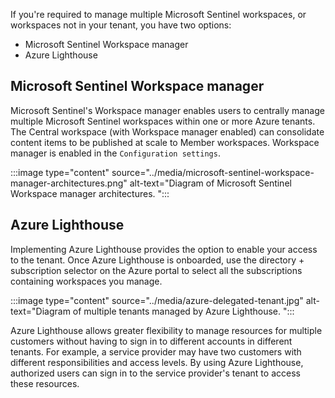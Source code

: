 If you're required to manage multiple Microsoft Sentinel workspaces, or workspaces not in your tenant, you have two options:

- Microsoft Sentinel Workspace manager
- Azure Lighthouse

## Microsoft Sentinel Workspace manager

Microsoft Sentinel's Workspace manager enables users to centrally manage multiple Microsoft Sentinel workspaces within one or more Azure tenants. The Central workspace (with Workspace manager enabled) can consolidate content items to be published at scale to Member workspaces. Workspace manager is enabled in the `Configuration settings`.

:::image type="content" source="../media/microsoft-sentinel-workspace-manager-architectures.png" alt-text="Diagram of Microsoft Sentinel Workspace manager architectures. ":::

## Azure Lighthouse

Implementing  Azure Lighthouse provides the option to enable your access to the tenant.  Once Azure Lighthouse is onboarded, use the directory + subscription selector on the Azure portal to select all the subscriptions containing workspaces you manage.

:::image type="content" source="../media/azure-delegated-tenant.jpg" alt-text="Diagram of multiple tenants managed by Azure Lighthouse. ":::

Azure Lighthouse allows greater flexibility to manage resources for multiple customers without having to sign in to different accounts in different tenants. For example, a service provider may have two customers with different responsibilities and access levels. By using Azure Lighthouse, authorized users can sign in to the service provider's tenant to access these resources.

